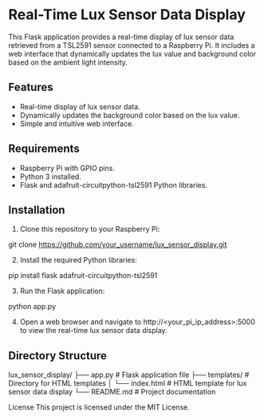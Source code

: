 # Real-Time Lux Sensor Data Display

This Flask application provides a real-time display of lux sensor data retrieved from a TSL2591 sensor connected to a Raspberry Pi. It includes a web interface that dynamically updates the lux value and background color based on the ambient light intensity.

## Features

- Real-time display of lux sensor data.
- Dynamically updates the background color based on the lux value.
- Simple and intuitive web interface.

## Requirements

- Raspberry Pi with GPIO pins.
- Python 3 installed.
- Flask and adafruit-circuitpython-tsl2591 Python libraries.

## Installation

1. Clone this repository to your Raspberry Pi:

git clone https://github.com/your_username/lux_sensor_display.git

2. Install the required Python libraries:

pip install flask adafruit-circuitpython-tsl2591

3. Run the Flask application:

python app.py

4. Open a web browser and navigate to http://<your_pi_ip_address>:5000 to view the real-time lux sensor data display.

## Directory Structure

lux_sensor_display/
├── app.py         # Flask application file
├── templates/     # Directory for HTML templates
│   └── index.html # HTML template for lux sensor data display
└── README.md      # Project documentation


License
This project is licensed under the MIT License. 